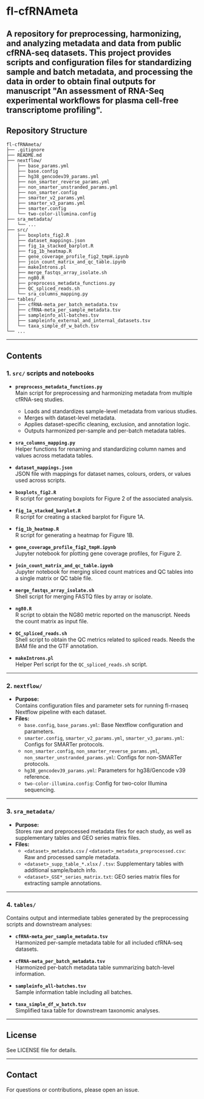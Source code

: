 # fl-cfRNAmeta

A repository for preprocessing, harmonizing, and analyzing metadata and data from public cfRNA-seq datasets. This project provides scripts and configuration files for standardizing sample and batch metadata, and processing the data in order to obtain final outputs for manuscript "An assessment of RNA-Seq experimental workflows for plasma cell-free transcriptome profiling".
---

## Repository Structure

```
fl-cfRNAmeta/
├── .gitignore
├── README.md
├── nextflow/
│   ├── base_params.yml
│   ├── base.config
│   ├── hg38_gencodev39_params.yml
│   ├── non_smarter_reverse_params.yml
│   ├── non_smarter_unstranded_params.yml
│   ├── non_smarter.config
│   ├── smarter_v2_params.yml
│   ├── smarter_v3_params.yml
│   ├── smarter.config
│   └── two-color-illumina.config
├── sra_metadata/
│   └── ...
├── src/
│   ├── boxplots_fig2.R
│   ├── dataset_mappings.json
│   ├── fig_1a_stacked_barplot.R
│   ├── fig_1b_heatmap.R
│   ├── gene_coverage_profile_fig2_tmpH.ipynb
│   ├── join_count_matrix_and_qc_table.ipynb
│   ├── makeIntrons.pl
│   ├── merge_fastqs_array_isolate.sh
│   ├── ng80.R
│   ├── preprocess_metadata_functions.py
│   ├── QC_spliced_reads.sh
│   └── sra_columns_mapping.py
├── tables/
│   ├── cfRNA-meta_per_batch_metadata.tsv
│   ├── cfRNA-meta_per_sample_metadata.tsv
│   ├── sampleinfo_all-batches.tsv
│   ├── sampleinfo_external_and_internal_datasets.tsv
│   └── taxa_simple_df_w_batch.tsv
└── ...
```

---

## Contents

### 1. `src/` scripts and notebooks

- **`preprocess_metadata_functions.py`**  
  Main script for preprocessing and harmonizing metadata from multiple cfRNA-seq studies.  
  - Loads and standardizes sample-level metadata from various studies.
  - Merges with dataset-level metadata.
  - Applies dataset-specific cleaning, exclusion, and annotation logic.
  - Outputs harmonized per-sample and per-batch metadata tables.

- **`sra_columns_mapping.py`**  
  Helper functions for renaming and standardizing column names and values across metadata tables.

- **`dataset_mappings.json`**  
  JSON file with mappings for dataset names, colours, orders, or values used across scripts.

- **`boxplots_fig2.R`**  
  R script for generating boxplots for Figure 2 of the associated analysis.

- **`fig_1a_stacked_barplot.R`**  
  R script for creating a stacked barplot for Figure 1A.

- **`fig_1b_heatmap.R`**  
  R script for generating a heatmap for Figure 1B.

- **`gene_coverage_profile_fig2_tmpH.ipynb`**  
  Jupyter notebook for plotting gene coverage profiles, for Figure 2.

- **`join_count_matrix_and_qc_table.ipynb`**  
  Jupyter notebook for merging sliced count matrices and QC tables into a single matrix or QC table file.

- **`merge_fastqs_array_isolate.sh`**  
  Shell script for merging FASTQ files by array or isolate.

- **`ng80.R`**  
  R script to obtain the NG80 metric reported on the manuscript. Needs the count matrix as input file.

- **`QC_spliced_reads.sh`**  
  Shell script to obtain the QC metrics related to spliced reads. Needs the BAM file and the GTF annotation.

- **`makeIntrons.pl`**  
  Helper Perl script for the `QC_spliced_reads.sh` script.
---

### 2. `nextflow/`

- **Purpose:**  
  Contains configuration files and parameter sets for running fl-rnaseq Nextflow pipeline with each dataset.
- **Files:**
  - `base.config`, `base_params.yml`: Base Nextflow configuration and parameters.
  - `smarter.config`, `smarter_v2_params.yml`, `smarter_v3_params.yml`: Configs for SMARTer protocols.
  - `non_smarter.config`, `non_smarter_reverse_params.yml`, `non_smarter_unstranded_params.yml`: Configs for non-SMARTer protocols.
  - `hg38_gencodev39_params.yml`: Parameters for hg38/Gencode v39 reference.
  - `two-color-illumina.config`: Config for two-color Illumina sequencing.

---

### 3. `sra_metadata/`

- **Purpose:**  
  Stores raw and preprocessed metadata files for each study, as well as supplementary tables and GEO series matrix files.
- **Files:**
  - `<dataset>_metadata.csv` / `<dataset>_metadata_preprocessed.csv`: Raw and processed sample metadata.
  - `<dataset>_supp_table_*.xlsx` / `.tsv`: Supplementary tables with additional sample/batch info.
  - `<dataset>_GSE*_series_matrix.txt`: GEO series matrix files for extracting sample annotations.

---

### 4. `tables/`

Contains output and intermediate tables generated by the preprocessing scripts and downstream analyses:

- **`cfRNA-meta_per_sample_metadata.tsv`**  
  Harmonized per-sample metadata table for all included cfRNA-seq datasets.

- **`cfRNA-meta_per_batch_metadata.tsv`**  
  Harmonized per-batch metadata table summarizing batch-level information.

- **`sampleinfo_all-batches.tsv`**  
  Sample information table including all batches.

- **`taxa_simple_df_w_batch.tsv`**  
  Simplified taxa table for downstream taxonomic analyses.

---

## License

See LICENSE file for details.

---

## Contact

For questions or contributions, please open an issue.